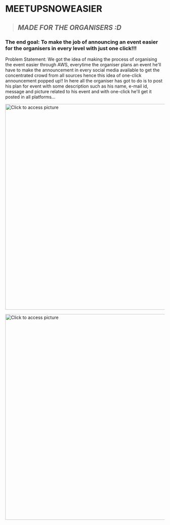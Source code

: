  **<h1> MEETUPSNOWEASIER </h1>**
 
>_<h2> MADE FOR THE ORGANISERS :D</h2>_


**<h3>The end goal: To make the job of announcing an event easier for the organisers in every level with just one click!!!</h3>**

<p>Problem Statement: We got the idea of making the process of organising the event easier through AWS, everytime the organiser plans an event he'll have to make the announcement in every social media available to get the concentrated crowd from all sources hence this idea of one-click announcement popped up!! In here all the organiser has got to do is to post his plan for event with some description such as his name, e-mail id, message and picture related to his event and with one-click he'll get it posted in all platforms... </p>
 
 <a href="https://drive.google.com/uc?export=view&id=1EvMae5_I3bT-1cQRadajsKUjmjHOy0sX"><img src="https://drive.google.com/uc?export=view&id=1EvMae5_I3bT-1cQRadajsKUjmjHOy0sX" style="width: 650px; max-width: 100%; height: auto" title="Click to access picture" />

 <a href="https://drive.google.com/uc?export=view&id=1EuiEi7uDJ6WXDC8-GF7WvHPuMptxWL_H"><img src="https://drive.google.com/uc?export=view&id=1EuiEi7uDJ6WXDC8-GF7WvHPuMptxWL_H" style="width: 650px; max-width: 100%; height: auto" title="Click to access picture" />
